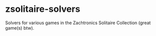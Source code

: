 # zsolitaire-solvers
Solvers for various games in the Zachtronics Solitaire Collection (great game(s) btw).
